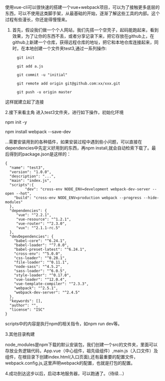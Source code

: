 使用vue-cli可以很快速的搭建一个vue+webpack项目，可以为了接触更多底层的东西，可以不使用这类脚手架，从最基础的开始，逐渐了解这些工具的内部。这个过程有些漫长，你还是得慢慢来。


1. 首先，假设我们做一个个人网站，我们先搭一个空壳子，起码能跑起来，看到效果，为了让你的东西不丢，或者分享记录下来，把它存放在github上，在github上新建一个仓库，获得远程仓库的地址，把它和本地仓库连接起来，同时，在本地创建一个文件夹test3,通过一系列操作:
	

	     git init
    
    	 git add a.js 
    
    	 git commit -u "initial"
    
    	 git remote add origin git@github.com:xx/xxx.git
    
    	 git push -u origin master

这样就建立起了连接

2.接下来看主角 
进入test3文件夹，进行如下操作，初始化环境

npm init -y

npm install webpack --save-dev

...需要安装用到的各种插件，如果安装过程中遇到些小问题，可以直接在dependencies中先定义好用到的东西，再npm install,就会自动检索下载了。最后得到的package.json是这样的：

    	


   	{
      "name": "test3",
      "version": "1.0.0",
      "description": "...",
      "main": "index.js",
      "scripts":{
   			 "dev": "cross-env NODE_ENV=development webpack-dev-server --open --hot",
    	"build": "cross-env NODE_ENV=production webpack --progress --hide-modules"
      },
      "dependencies": {
   		 "vue": "^2.2.1",
    	 "vue-resource": "^1.2.1",
    	 "vue-router": "^2.3.0",
    	 "vux": "^2.1.1-rc.5"
      },
      "devDependencies": {
	    "babel-core": "^6.24.1",
	    "babel-loader": "^7.0.0",
	    "babel-preset-latest": "^6.24.1",
	    "cross-env": "^5.0.0",
	    "css-loader": "^0.28.1",
	    "file-loader": "^0.11.1",
	    "node-sass": "^4.5.2",
	    "sass-loader": "^6.0.5",
	    "style-loader": "^0.17.0",
	    "vue-loader": "^12.0.4",
	    "vue-template-compiler": "^2.3.3",
	    "webpack": "^2.5.1",
	    "webpack-dev-server": "^2.4.5"
      },
      "keywords": [],
      "author": "",
      "license": "ISC"
    }

scripts中的内容是执行npm的相关指令，如npm run dev等。

3.其他目录构建

node_modules是npm下载的默认安装包，我们创建一个src的文件夹，里面可以存放业务逻辑代码，App.vue（中心组件，祖先级组件）,main.js（入口文件）及组件，在根目录下创建index.html(入口页面),还有最重要的配置文件，webpack.config.js,这里声明webpack的配置，也就是打包的配置。

4.成功到达这步以后，启动本地服务器，可以跑通了。（待续...）
    
 
